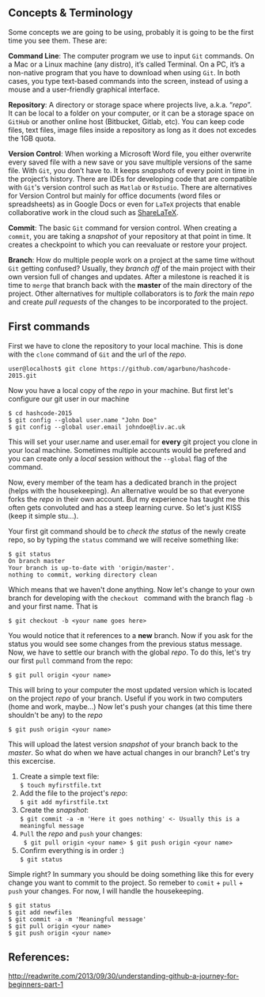 ## Concepts & Terminology  

Some concepts we are going to be using, probably it is going to be the first time you see them. These are: 

**Command Line**: The computer program we use to input ``Git`` commands. On a Mac or a Linux machine (any distro), it’s called Terminal. On a PC, it’s a non-native program that you have to download when using ``Git``. In both cases, you type text-based commands into the screen, instead of using a mouse and a user-friendly graphical interface.  

**Repository**: A directory or storage space where projects live, a.k.a. “*repo*”. It can be local to a folder on your computer, or it can be a storage space on ``GitHub`` or another online host (Bitbucket, Gitlab, etc). You can keep code files, text files, image files inside a repository as long as it does not excedes the 1GB quota.

**Version Control**: When working a Microsoft Word file, you either overwrite every saved file with a new save or you save multiple versions of the same file. With ``Git``, you don’t have to. It keeps *snapshots* of every point in time in the project’s history. There are IDEs for developing code that are compatible with ``Git``'s version control such as ``Matlab`` or ``Rstudio``. There are alternatives for Version Control but mainly for office documents (word files or spreadsheets) as in Google Docs or even for ``LaTeX`` projects that enable collaborative work in the cloud such as [ShareLaTeX](https://www.sharelatex.com/).

**Commit**: The basic ``Git`` command for version control. When creating a ``commit``, you are
taking a *snapshot* of your repository at that point in time. It creates a checkpoint to which you can reevaluate or restore your project.

**Branch**: How do multiple people work on a project at the same time without ``Git``
getting confused? Usually, they *branch off* of the main project with their
own version full of changes and updates. After a milestone is reached it is time to ``merge`` that branch back with the **master** of the main directory of the project. Other alternatives for multiple collaborators is to *fork* the main *repo* and create *pull requests* of the changes to be incorporated to the project.

## First commands

First we have to clone the repository to your local machine. This is done with the ``clone`` command of ``Git`` and the url of the *repo*.

```
user@localhost$ git clone https://github.com/agarbuno/hashcode-2015.git
```

Now you have a local copy of the *repo* in your machine. But first let's configure our git user in our machine

```
$ cd hashcode-2015
$ git config --global user.name "John Doe"
$ git config --global user.email johndoe@liv.ac.uk
```

This will set your user.name and user.email for **every** git project you clone in your local machine. Sometimes multiple accounts would be prefered and you can create only a *local* session without the ``--global`` flag of the command.

Now, every member of the team has a dedicated branch in the project (helps with the housekeeping). An alternative would be so that everyone forks the *repo* in their own account. But my experience has taught me this often gets convoluted and has a steep learning curve. So let's just KISS (keep it simple stu...).

Your first git command should be to *check the status* of the newly create repo, so by typing the ``status`` command we will receive something like:

```
$ git status
On branch master
Your branch is up-to-date with 'origin/master'.
nothing to commit, working directory clean
```

Which means that we haven't done anything. Now let's change to your own branch for developing with the ``checkout `` command with the branch flag `-b` and your first name. That is

```
$ git checkout -b <your name goes here>
```

You would notice that it references to a **new** branch. Now if you ask for the status you would see some changes from the previous status message. Now, we have to settle our branch with the global *repo*. To do this, let's try our first ``pull`` command from the repo:

```
$ git pull origin <your name>
```

This will bring to your computer the most updated version which is located on the project *repo* of your branch. Useful if you work in two computers (home and work, maybe...) Now let's  push your changes (at this time there shouldn't be any) to the *repo*

```
$ git push origin <your name>
```

This will upload the latest version *snapshot* of your branch back to the *master*. So what do when we have actual changes in our branch? Let's try this excercise.

1. Create a simple text file:  
        ```
        $ touch myfirstfile.txt
        ```
2. Add the file to the project's *repo*:  
        ```
        $ git add myfirstfile.txt
        ```
3. Create the *snapshot*:  
        ```
        $ git commit -a -m 'Here it goes nothing' <- Usually this is a meaningful message
        ```
4. ``Pull`` the *repo* and ``push`` your changes:  
        ``` 
        $ git pull origin <your name>
        $ git push origin <your name>
        ```
5. Confirm everything is in order :)  
        ```
        $ git status
        ```

Simple right? In summary you should be doing something like this for every change you want to commit to the project. So remeber to ``comit`` + ``pull`` + ``push`` your changes. For now, I will handle the housekeeping. 

```
$ git status
$ git add newfiles
$ git commit -a -m 'Meaningful message'
$ git pull origin <your name> 
$ git push origin <your name>
```


## References:
http://readwrite.com/2013/09/30/understanding-github-a-journey-for-beginners-part-1
